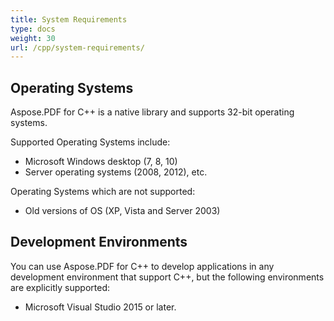 ```yaml
---
title: System Requirements
type: docs
weight: 30
url: /cpp/system-requirements/
---
```


## **Operating Systems**
Aspose.PDF for C++ is a native library and supports 32-bit operating systems.

Supported Operating Systems include:

- Microsoft Windows desktop (7, 8, 10)
- Server operating systems (2008, 2012), etc.

Operating Systems which are not supported:

- Old versions of OS (XP, Vista and Server 2003)
## **Development Environments**
You can use Aspose.PDF for C++ to develop applications in any development environment that support C++, but the following environments are explicitly supported:

- Microsoft Visual Studio 2015 or later.
